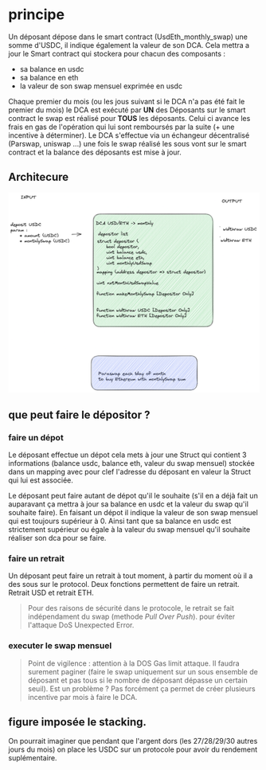 

# principe

Un déposant dépose dans le smart contract (UsdEth_monthly_swap) une somme d'USDC, il indique également la valeur de son DCA. 
Cela mettra a jour le Smart contract qui stockera pour chacun des composants : 
* sa balance en usdc
* sa balance en eth
* la valeur de son swap mensuel exprimée en usdc


Chaque premier du mois (ou les jous suivant si le DCA n'a pas été fait le premier du mois) le DCA est exécuté par **UN** des Déposants sur le smart contract le swap est réalisé pour **TOUS** les déposants. Celui ci avance les frais en gas de l'opération qui lui sont remboursés par la suite (+ une incentive à déterminer).
Le DCA s'effectue via un échangeur décentralisé (Parswap, uniswap ...) une fois le swap réalisé les sous vont sur le smart contract et la balance des déposants est mise à jour.


## Architecure

![](schema/DCA_decentralise.png)

## que peut faire le dépositor ?

### faire un dépot

Le déposant effectue un dépot cela mets à jour une Struct qui contient 3 informations (balance usdc, balance eth, valeur du swap mensuel) stockée dans un mapping avec pour clef l'adresse du déposant en valeur la Struct qui lui est associée.

Le déposant peut faire autant de dépot qu'il le souhaite (s'il en a déjà fait un auparavant ça mettra à jour sa balance en usdc et la valeur du swap qu'il souhaite faire). 
En faisant un dépot il indique la valeur de son swap mensuel qui est toujours supérieur à 0. Ainsi tant que sa balance en usdc est strictement supérieur ou égale à la valeur du swap mensuel qu'il souhaite réaliser son dca pour se faire.

### faire un retrait

Un déposant peut faire un retrait à tout moment, à partir du moment où il a des sous sur le protocol. Deux fonctions permettent de faire un retrait. Retrait USD et retrait ETH.

> Pour des raisons de sécurité dans le protocole, le retrait se fait indépendament du swap (methode _Pull Over Push_). pour éviter l'attaque DoS Unexpected Error.

### executer le swap mensuel

> Point de vigilence : attention à la DOS Gas limit attaque. Il faudra surement paginer (faire le swap uniquement sur un sous ensemble de déposant et pas tous si le nombre de déposant dépasse un certain seuil). Est un problème ? Pas forcément ça permet de créer plusieurs incentive par mois à faire le DCA.

## figure imposée le stacking.

On pourrait imaginer que pendant que l'argent dors (les 27/28/29/30 autres jours du mois) on place les USDC sur un protocole pour avoir du rendement suplémentaire. 










